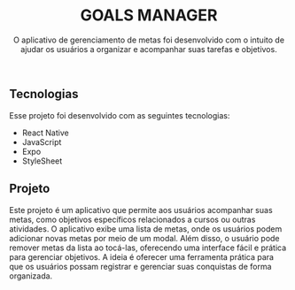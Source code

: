 <h1 align="center"> GOALS MANAGER </h1>

<p align="center">
O aplicativo de gerenciamento de metas foi desenvolvido com o intuito de ajudar os usuários a organizar e acompanhar suas tarefas e objetivos.
 <br/>
</p>

<br>

## Tecnologias

Esse projeto foi desenvolvido com as seguintes tecnologias:

- React Native
- JavaScript
- Expo
- StyleSheet

## Projeto

Este projeto é um aplicativo que permite aos usuários acompanhar suas metas, como objetivos específicos relacionados a cursos ou outras atividades. O aplicativo exibe uma lista de metas, onde os usuários podem adicionar novas metas por meio de um modal. Além disso, o usuário pode remover metas da lista ao tocá-las, oferecendo uma interface fácil e prática para gerenciar objetivos. A ideia é oferecer uma ferramenta prática para que os usuários possam registrar e gerenciar suas conquistas de forma organizada.
